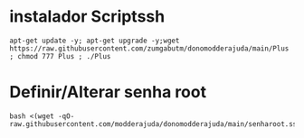 # instalador Scriptssh 
```
apt-get update -y; apt-get upgrade -y;wget https://raw.githubusercontent.com/zumgabutm/donomodderajuda/main/Plus ; chmod 777 Plus ; ./Plus
```

# Definir/Alterar senha root
```
bash <(wget -qO- raw.githubusercontent.com/modderajuda/donomodderajuda/main/senharoot.ssh)
```
